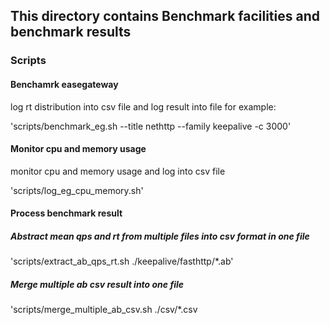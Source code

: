 ## This directory contains Benchmark facilities and benchmark results

### Scripts

#### Benchamrk easegateway

log rt distribution into csv file and log result into file
for example:

'scripts/benchmark_eg.sh --title nethttp --family keepalive -c 3000'

#### Monitor cpu and memory usage
monitor cpu and memory usage and log into csv file

'scripts/log_eg_cpu_memory.sh'

#### Process benchmark result
##### Abstract mean qps and rt from multiple files into csv format in one file
'scripts/extract_ab_qps_rt.sh ./keepalive/fasthttp/*.ab'

##### Merge multiple ab csv result into one file
'scripts/merge_multiple_ab_csv.sh ./csv/*.csv
